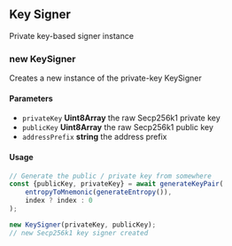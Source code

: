 ## Key Signer

Private key-based signer instance

### new KeySigner

Creates a new instance of the private-key KeySigner

#### Parameters

* `privateKey` **Uint8Array** the raw Secp256k1 private key
* `publicKey` **Uint8Array** the raw Secp256k1 public key
* `addressPrefix` **string** the address prefix

#### Usage

```ts
// Generate the public / private key from somewhere
const {publicKey, privateKey} = await generateKeyPair(
    entropyToMnemonic(generateEntropy()),
    index ? index : 0
);

new KeySigner(privateKey, publicKey);
// new Secp256k1 key signer created
```